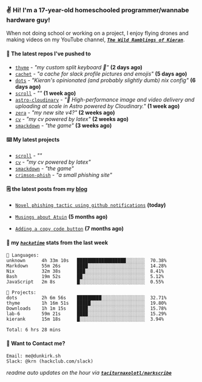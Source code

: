 ### ✌️ Hi! I'm a 17-year-old homeschooled programmer/wannabe hardware guy!

When not doing school or working on a project, I enjoy flying drones and making videos on my YouTube channel, [**_`The Wild Ramblings of Kieran`_**](https://youtube.com/@kieran.rambles).

#### 👷 The latest repos I've pushed to

- [`thyme`](https://github.com/taciturnaxolotl/thyme) - _"my custom split keyboard 🫶"_ **(2 days ago)**
- [`cachet`](https://github.com/taciturnaxolotl/cachet) - _"a cache for slack profile pictures and emojis"_ **(5 days ago)**
- [`dots`](https://github.com/taciturnaxolotl/dots) - _"Kieran's opinionated (and probably slightly dumb) nix config"_ **(6 days ago)**
- [`scroll`](https://github.com/taciturnaxolotl/scroll) - _""_ **(1 week ago)**
- [`astro-cloudinary`](https://github.com/cloudinary-community/astro-cloudinary) - _"🚀 High-performance image and video delivery and uploading at scale in Astro powered by Cloudinary."_ **(1 week ago)**
- [`zera`](https://github.com/taciturnaxolotl/zera) - _"my new site v4?"_ **(2 weeks ago)**
- [`cv`](https://github.com/taciturnaxolotl/cv) - _"my cv powered by latex"_ **(2 weeks ago)**
- [`smackdown`](https://github.com/taciturnaxolotl/smackdown) - _"the game"_ **(3 weeks ago)**

#### ⌨️ My latest projects

- [`scroll`](https://github.com/taciturnaxolotl/scroll) - _""_
- [`cv`](https://github.com/taciturnaxolotl/cv) - _"my cv powered by latex"_
- [`smackdown`](https://github.com/taciturnaxolotl/smackdown) - _"the game"_
- [`crimson-phish`](https://github.com/taciturnaxolotl/crimson-phish) - _"a small phishing site"_

#### 🗒️ the latest posts from my [blog](https://dunkirk.sh)

- [`Novel phishing tactic using github notifications`](https://dunkirk.sh/blog/github-phishing/) **(today)**

- [`Musings about Atuin`](https://dunkirk.sh/blog/atuin/) **(5 months ago)**

- [`Adding a copy code button`](https://dunkirk.sh/blog/adding-a-copy-button/) **(7 months ago)**



#### 📡 my [_`hackatime`_](https://waka.hackclub.com) stats from the last week

```text
💾 Languages:
unknown      4h 33m 10s   ██████████████████░░░░░░░  70.38%
Markdown     55m 26s      ████░░░░░░░░░░░░░░░░░░░░░  14.28%
Nix          32m 38s      ███░░░░░░░░░░░░░░░░░░░░░░  8.41%
Bash         19m 52s      ██░░░░░░░░░░░░░░░░░░░░░░░  5.12%
JavaScript   2m 8s        █░░░░░░░░░░░░░░░░░░░░░░░░  0.55%

💼 Projects:
dots         2h 6m 56s    █████████░░░░░░░░░░░░░░░░  32.71%
thyme        1h 16m 51s   █████░░░░░░░░░░░░░░░░░░░░  19.80%
Downloads    1h 1m 15s    ████░░░░░░░░░░░░░░░░░░░░░  15.78%
lab-6        59m 21s      ████░░░░░░░░░░░░░░░░░░░░░  15.29%
kierank      15m 18s      █░░░░░░░░░░░░░░░░░░░░░░░░  3.94%

Total: 6 hrs 28 mins
```

#### 📮 Want to Contact me?

```text
Email: me@dunkirk.sh
Slack: @krn (hackclub.com/slack)
```

_readme auto updates on the hour via [**`taciturnaxolotl/markscribe`**](https://github.com/taciturnaxolotl/markscribe)_

